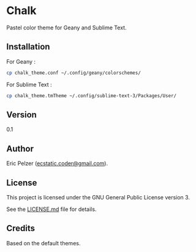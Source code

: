 # Chalk

Pastel color theme for Geany and Sublime Text.

## Installation

For Geany :

```bash
cp chalk_theme.conf ~/.config/geany/colorschemes/
```

For Sublime Text :

```bash
cp chalk_theme.tmTheme ~/.config/sublime-text-3/Packages/User/
```

## Version

0.1

## Author

Eric Pelzer (ecstatic.coder@gmail.com).

## License

This project is licensed under the GNU General Public License version 3.

See the [LICENSE.md](LICENSE.md) file for details.

## Credits

Based on the default themes.
